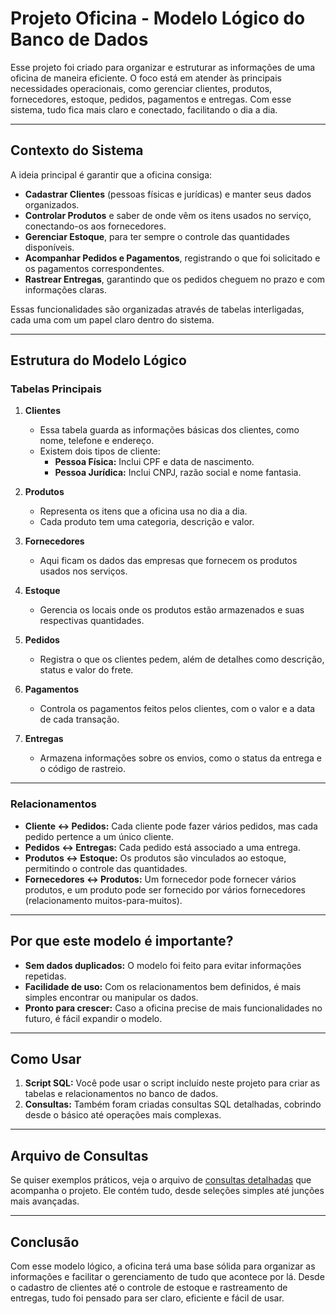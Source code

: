 # Projeto Oficina - Modelo Lógico do Banco de Dados

Esse projeto foi criado para organizar e estruturar as informações de uma oficina de maneira eficiente. O foco está em atender às principais necessidades operacionais, como gerenciar clientes, produtos, fornecedores, estoque, pedidos, pagamentos e entregas. Com esse sistema, tudo fica mais claro e conectado, facilitando o dia a dia.

---

## Contexto do Sistema

A ideia principal é garantir que a oficina consiga:

- **Cadastrar Clientes** (pessoas físicas e jurídicas) e manter seus dados organizados.
- **Controlar Produtos** e saber de onde vêm os itens usados no serviço, conectando-os aos fornecedores.
- **Gerenciar Estoque**, para ter sempre o controle das quantidades disponíveis.
- **Acompanhar Pedidos e Pagamentos**, registrando o que foi solicitado e os pagamentos correspondentes.
- **Rastrear Entregas**, garantindo que os pedidos cheguem no prazo e com informações claras.

Essas funcionalidades são organizadas através de tabelas interligadas, cada uma com um papel claro dentro do sistema.

---

## Estrutura do Modelo Lógico

### Tabelas Principais

1. **Clientes**
   - Essa tabela guarda as informações básicas dos clientes, como nome, telefone e endereço.
   - Existem dois tipos de cliente:
     - **Pessoa Física:** Inclui CPF e data de nascimento.
     - **Pessoa Jurídica:** Inclui CNPJ, razão social e nome fantasia.

2. **Produtos**
   - Representa os itens que a oficina usa no dia a dia. 
   - Cada produto tem uma categoria, descrição e valor.

3. **Fornecedores**
   - Aqui ficam os dados das empresas que fornecem os produtos usados nos serviços.

4. **Estoque**
   - Gerencia os locais onde os produtos estão armazenados e suas respectivas quantidades.

5. **Pedidos**
   - Registra o que os clientes pedem, além de detalhes como descrição, status e valor do frete.

6. **Pagamentos**
   - Controla os pagamentos feitos pelos clientes, com o valor e a data de cada transação.

7. **Entregas**
   - Armazena informações sobre os envios, como o status da entrega e o código de rastreio.

---

### Relacionamentos

- **Cliente ↔ Pedidos:** Cada cliente pode fazer vários pedidos, mas cada pedido pertence a um único cliente.
- **Pedidos ↔ Entregas:** Cada pedido está associado a uma entrega.
- **Produtos ↔ Estoque:** Os produtos são vinculados ao estoque, permitindo o controle das quantidades.
- **Fornecedores ↔ Produtos:** Um fornecedor pode fornecer vários produtos, e um produto pode ser fornecido por vários fornecedores (relacionamento muitos-para-muitos).

---

## Por que este modelo é importante?

- **Sem dados duplicados:** O modelo foi feito para evitar informações repetidas. 
- **Facilidade de uso:** Com os relacionamentos bem definidos, é mais simples encontrar ou manipular os dados.
- **Pronto para crescer:** Caso a oficina precise de mais funcionalidades no futuro, é fácil expandir o modelo.

---

## Como Usar

1. **Script SQL:** Você pode usar o script incluído neste projeto para criar as tabelas e relacionamentos no banco de dados.
2. **Consultas:** Também foram criadas consultas SQL detalhadas, cobrindo desde o básico até operações mais complexas.

---

## Arquivo de Consultas

Se quiser exemplos práticos, veja o arquivo de [consultas detalhadas](queries_detalhadas.txt) que acompanha o projeto. Ele contém tudo, desde seleções simples até junções mais avançadas.

---

## Conclusão

Com esse modelo lógico, a oficina terá uma base sólida para organizar as informações e facilitar o gerenciamento de tudo que acontece por lá. Desde o cadastro de clientes até o controle de estoque e rastreamento de entregas, tudo foi pensado para ser claro, eficiente e fácil de usar.

